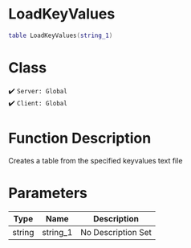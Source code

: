 # LoadKeyValues
```lua
table LoadKeyValues(string_1)
```
# Class
✔️ `Server: Global`  
✔️ `Client: Global`  

# Function Description
Creates a table from the specified keyvalues text file
# Parameters
Type|Name|Description
--|--|--
string|string_1|No Description Set
